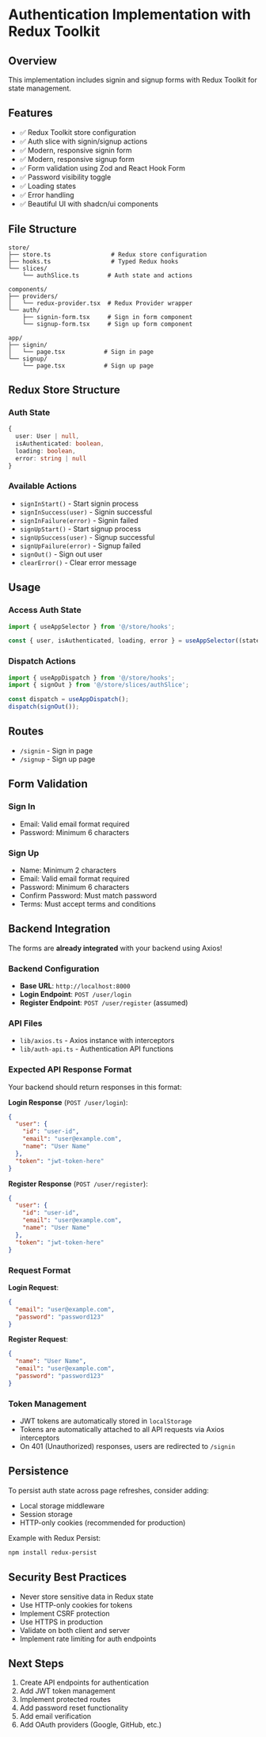 # Authentication Implementation with Redux Toolkit

## Overview
This implementation includes signin and signup forms with Redux Toolkit for state management.

## Features
- ✅ Redux Toolkit store configuration
- ✅ Auth slice with signin/signup actions
- ✅ Modern, responsive signin form
- ✅ Modern, responsive signup form
- ✅ Form validation using Zod and React Hook Form
- ✅ Password visibility toggle
- ✅ Loading states
- ✅ Error handling
- ✅ Beautiful UI with shadcn/ui components

## File Structure
```
store/
├── store.ts                 # Redux store configuration
├── hooks.ts                 # Typed Redux hooks
└── slices/
    └── authSlice.ts        # Auth state and actions

components/
├── providers/
│   └── redux-provider.tsx  # Redux Provider wrapper
└── auth/
    ├── signin-form.tsx     # Sign in form component
    └── signup-form.tsx     # Sign up form component

app/
├── signin/
│   └── page.tsx           # Sign in page
└── signup/
    └── page.tsx           # Sign up page
```

## Redux Store Structure

### Auth State
```typescript
{
  user: User | null,
  isAuthenticated: boolean,
  loading: boolean,
  error: string | null
}
```

### Available Actions
- `signInStart()` - Start signin process
- `signInSuccess(user)` - Signin successful
- `signInFailure(error)` - Signin failed
- `signUpStart()` - Start signup process
- `signUpSuccess(user)` - Signup successful
- `signUpFailure(error)` - Signup failed
- `signOut()` - Sign out user
- `clearError()` - Clear error message

## Usage

### Access Auth State
```typescript
import { useAppSelector } from '@/store/hooks';

const { user, isAuthenticated, loading, error } = useAppSelector((state) => state.auth);
```

### Dispatch Actions
```typescript
import { useAppDispatch } from '@/store/hooks';
import { signOut } from '@/store/slices/authSlice';

const dispatch = useAppDispatch();
dispatch(signOut());
```

## Routes
- `/signin` - Sign in page
- `/signup` - Sign up page

## Form Validation

### Sign In
- Email: Valid email format required
- Password: Minimum 6 characters

### Sign Up
- Name: Minimum 2 characters
- Email: Valid email format required
- Password: Minimum 6 characters
- Confirm Password: Must match password
- Terms: Must accept terms and conditions

## Backend Integration

The forms are **already integrated** with your backend using Axios!

### Backend Configuration
- **Base URL**: `http://localhost:8000`
- **Login Endpoint**: `POST /user/login`
- **Register Endpoint**: `POST /user/register` (assumed)

### API Files
- `lib/axios.ts` - Axios instance with interceptors
- `lib/auth-api.ts` - Authentication API functions

### Expected API Response Format
Your backend should return responses in this format:

**Login Response** (`POST /user/login`):
```json
{
  "user": {
    "id": "user-id",
    "email": "user@example.com",
    "name": "User Name"
  },
  "token": "jwt-token-here"
}
```

**Register Response** (`POST /user/register`):
```json
{
  "user": {
    "id": "user-id",
    "email": "user@example.com",
    "name": "User Name"
  },
  "token": "jwt-token-here"
}
```

### Request Format
**Login Request**:
```json
{
  "email": "user@example.com",
  "password": "password123"
}
```

**Register Request**:
```json
{
  "name": "User Name",
  "email": "user@example.com",
  "password": "password123"
}
```

### Token Management
- JWT tokens are automatically stored in `localStorage`
- Tokens are automatically attached to all API requests via Axios interceptors
- On 401 (Unauthorized) responses, users are redirected to `/signin`

## Persistence

To persist auth state across page refreshes, consider adding:
- Local storage middleware
- Session storage
- HTTP-only cookies (recommended for production)

Example with Redux Persist:
```bash
npm install redux-persist
```

## Security Best Practices
- Never store sensitive data in Redux state
- Use HTTP-only cookies for tokens
- Implement CSRF protection
- Use HTTPS in production
- Validate on both client and server
- Implement rate limiting for auth endpoints

## Next Steps
1. Create API endpoints for authentication
2. Add JWT token management
3. Implement protected routes
4. Add password reset functionality
5. Add email verification
6. Add OAuth providers (Google, GitHub, etc.)

